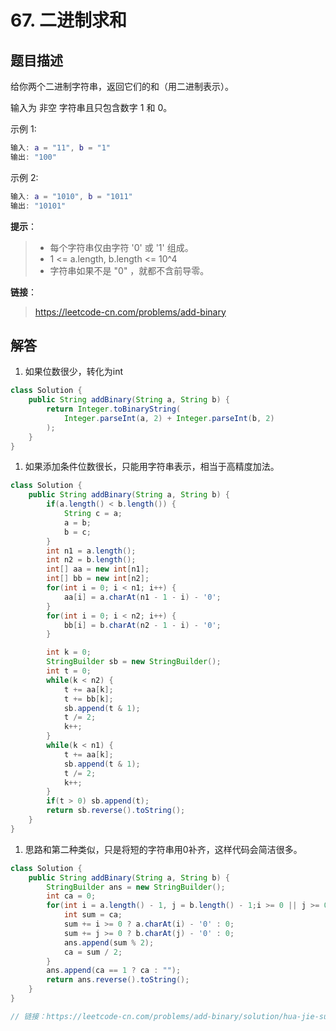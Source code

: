 # 67. 二进制求和

## 题目描述

给你两个二进制字符串，返回它们的和（用二进制表示）。

输入为 非空 字符串且只包含数字 1 和 0。

示例 1:

```matlab
输入: a = "11", b = "1"
输出: "100"
```

示例 2:

```matlab
输入: a = "1010", b = "1011"
输出: "10101"
```

**提示**：

> - 每个字符串仅由字符 '0' 或 '1' 组成。
> - 1 <= a.length, b.length <= 10^4
> - 字符串如果不是 "0" ，就都不含前导零。

**链接**：
> <https://leetcode-cn.com/problems/add-binary>

## 解答

1. 如果位数很少，转化为int

```java
class Solution {
    public String addBinary(String a, String b) {
        return Integer.toBinaryString(
            Integer.parseInt(a, 2) + Integer.parseInt(b, 2)
        );
    }
}
```

1. 如果添加条件位数很长，只能用字符串表示，相当于高精度加法。

```java
class Solution {
    public String addBinary(String a, String b) {
        if(a.length() < b.length()) {
            String c = a;
            a = b;
            b = c;
        }
        int n1 = a.length();
        int n2 = b.length();
        int[] aa = new int[n1];
        int[] bb = new int[n2];
        for(int i = 0; i < n1; i++) {
            aa[i] = a.charAt(n1 - 1 - i) - '0';
        }
        for(int i = 0; i < n2; i++) {
            bb[i] = b.charAt(n2 - 1 - i) - '0';
        }

        int k = 0;
        StringBuilder sb = new StringBuilder();
        int t = 0;
        while(k < n2) {
            t += aa[k];
            t += bb[k];
            sb.append(t & 1);
            t /= 2;
            k++;
        }
        while(k < n1) {
            t += aa[k];
            sb.append(t & 1);
            t /= 2;
            k++;
        }
        if(t > 0) sb.append(t);
        return sb.reverse().toString();
    }
}
```

1. 思路和第二种类似，只是将短的字符串用0补齐，这样代码会简洁很多。

```java
class Solution {
    public String addBinary(String a, String b) {
        StringBuilder ans = new StringBuilder();
        int ca = 0;
        for(int i = a.length() - 1, j = b.length() - 1;i >= 0 || j >= 0; i--, j--) {
            int sum = ca;
            sum += i >= 0 ? a.charAt(i) - '0' : 0;
            sum += j >= 0 ? b.charAt(j) - '0' : 0;
            ans.append(sum % 2);
            ca = sum / 2;
        }
        ans.append(ca == 1 ? ca : "");
        return ans.reverse().toString();
    }
}

// 链接：https://leetcode-cn.com/problems/add-binary/solution/hua-jie-suan-fa-67-er-jin-zhi-qiu-he-by-guanpengch/
```
